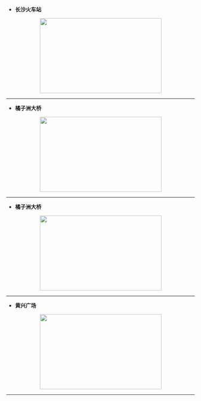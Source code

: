 - **长沙火车站**
<div align=center><img width="325" height="200" src="https://github.com/YurongChen1998/YurongChen1998.github.io/blob/gh-pages/img/Photo/Changsha%20City/DSC01015.JPG"/></div>

---
- **橘子洲大桥**
<div align=center><img width="325" height="200" src="https://github.com/YurongChen1998/YurongChen1998.github.io/blob/gh-pages/img/Photo/Changsha%20City/DSC01016.JPG"/></div>

---
- **橘子洲大桥**
<div align=center><img width="325" height="200" src="https://github.com/YurongChen1998/YurongChen1998.github.io/blob/gh-pages/img/Photo/Changsha%20City/DSC01032.JPG"/></div>

---
- **黄兴广场**
<div align=center><img width="325" height="200" src="https://github.com/YurongChen1998/YurongChen1998.github.io/blob/gh-pages/img/Photo/Changsha%20City/DSC01116.JPG"/></div>

---
